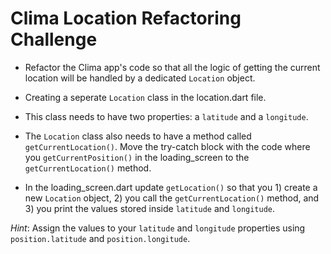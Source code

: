# Clima Location Refactoring Challenge

* Refactor the Clima app's code so that all the logic of getting the current location will be handled by a dedicated ```Location``` object. 

* Creating a seperate ```Location``` class in the location.dart file. 

* This class needs to have two properties: a ```latitude``` and a ```longitude```. 

* The ```Location``` class also needs to have a method called ```getCurrentLocation()```. Move the try-catch block with the code where you ```getCurrentPosition()``` in the loading_screen to the ```getCurrentLocation()``` method. 

* In the loading_screen.dart update ```getLocation()``` so that you 1) create a new ```Location``` object, 2) you call the ```getCurrentLocation()``` method, and 3) you print the values stored inside ```latitude``` and ```longitude```. 

*Hint*: Assign the values to your ```latitude``` and ```longitude``` properties using ```position.latitude``` and ```position.longitude```. 
